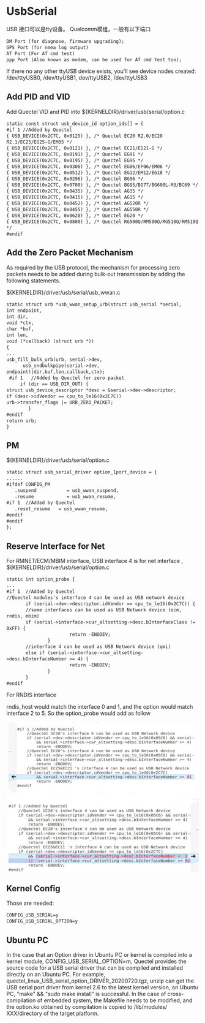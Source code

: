UsbSerial
======

USB 接口可以是tty设备。
Qualcomm模组，一般有以下端口

	DM Port (for diagnose, firmware upgrading);
	GPS Port (for nmea log output)
	AT Port (For AT cmd test)
	ppp Port (Also known as modem, can be used for AT cmd test too);


If there no any other ttyUSB device exists, you'll see device nodes created:
	/dev/ttyUSB0, /dev/ttyUSB1, dev/ttyUSB2, /dev/ttyUSB3 


Add PID and VID
-----

Add Quectel VID and PID into ${KERNELDIR}/driver/usb/serial/option.c
    
	static const struct usb_device_id option_ids[] = {   
	#if 1 //Added by Quectel
	{ USB_DEVICE(0x2C7C, 0x0125) }, /* Quectel EC20 R2.0/EC20 R2.1/EC25/EG25-G/EM05 */
	{ USB_DEVICE(0x2C7C, 0x0121) }, /* Quectel EC21/EG21-G */
	{ USB_DEVICE(0x2C7C, 0x0191) }, /* Quectel EG91 */
	{ USB_DEVICE(0x2C7C, 0x0195) }, /* Quectel EG95 */
	{ USB_DEVICE(0x2C7C, 0x0306) }, /* Quectel EG06/EP06/EM06 */
	{ USB_DEVICE(0x2C7C, 0x0512) }, /* Quectel EG12/EM12/EG18 */
	{ USB_DEVICE(0x2C7C, 0x0296) }, /* Quectel BG96 */
	{ USB_DEVICE(0x2C7C, 0x0700) }, /* Quectel BG95/BG77/BG600L-M3/BC69 */   
	{ USB_DEVICE(0x2C7C, 0x0435) }, /* Quectel AG35 */   
	{ USB_DEVICE(0x2C7C, 0x0415) }, /* Quectel AG15 */   
	{ USB_DEVICE(0x2C7C, 0x0452) }, /* Quectel AG520R */   
	{ USB_DEVICE(0x2C7C, 0x0455) }, /* Quectel AG550R */   
	{ USB_DEVICE(0x2C7C, 0x0620) }, /* Quectel EG20 */   
	{ USB_DEVICE(0x2C7C, 0x0800) }, /* Quectel RG500Q/RM500Q/RG510Q/RM510Q */   
	#endif  


Add the Zero Packet Mechanism
------

As required by the USB protocol, the mechanism for processing zero packets needs to be added during 
bulk-out transmission by adding the following statements. 


${KERNELDIR}/driver/usb/serial/usb_wwan.c

	static struct urb *usb_wwan_setup_urb(struct usb_serial *serial, 
	int endpoint,        
	int dir, 
	void *ctx, 
	char *buf, 
	int len,
	void (*callback) (struct urb *))   
	{   
	...
	usb_fill_bulk_urb(urb, serial->dev,   
	      usb_sndbulkpipe(serial->dev, endpoint)|dir,buf,len,callback,ctx);
	 #if 1   //Added by Quectel for zero packet
	     if (dir == USB_DIR_OUT) {   
	struct usb_device_descriptor *desc = &serial->dev->descriptor;   
	if (desc->idVendor == cpu_to_le16(0x2C7C))   
	urb->transfer_flags |= URB_ZERO_PACKET;   
	        }   
	#endif    
	return urb;   
	}  




PM
-------

${KERNELDIR}/driver/usb/serial/option.c

	static struct usb_serial_driver option_1port_device = {   
	......
	#ifdef CONFIG_PM   
	   .suspend           = usb_wwan_suspend,   
	   .resume            = usb_wwan_resume,   
	#if 1  //Added by Quectel   
	   .reset_resume   = usb_wwan_resume,   
	#endif   
	#endif   
	};   


Reserve Interface for Net
------

For RMNET/ECM/MBIM interface,
USB interface 4 is for net interface , ${KERNELDIR}/driver/usb/serial/option.c

	static int option_probe {
	...  
	#if 1  //Added by Quectel   
	//Quectel modules's interface 4 can be used as USB network device   
	       if (serial->dev->descriptor.idVendor == cpu_to_le16(0x2C7C)) {   
	       //some interfaces can be used as USB Network device (ecm, rndis, mbim)   
	       if (serial->interface->cur_altsetting->desc.bInterfaceClass != 0xFF) {   
	                       return -ENODEV;   
	               }
	       //interface 4 can be used as USB Network device (qmi)   
	       else if (serial->interface->cur_altsetting->desc.bInterfaceNumber >= 4) {
	                       return -ENODEV;   
	               }   
	       }   
	#endif   

For RNDIS interface 

rndis_host would match the interface 0 and 1, and the option would match interface 2 to 5. So the option_probe would add as follow

![](rndis.png)


Kernel Config
------
Those are needed:

	CONFIG_USB_SERIAL=y  
	CONFIG_USB_SERIAL_OPTION=y 


Ubuntu PC
------


In the case that an Option driver in Ubuntu PC or kernel is compiled into a kernel module, CONFIG_USB_SERIAL_OPTION=m, Quectel provides the source code for a USB serial driver that can be compiled and installed directly on an Ubuntu PC.
 For example, quectel_linux_USB_serial_option_DRIVER_20200720.tgz, unzip can get the USB serial port driver from kernel 2.6 to the latest kernel version, on Ubuntu PC,  "make" && "sudo make install" is successful. 
In the case of cross-compilation of embedded system, the Makefile needs to be modified, and the option.ko obtained by compilation is copied to /lib/modules/ XXX/directory of the target platform.



